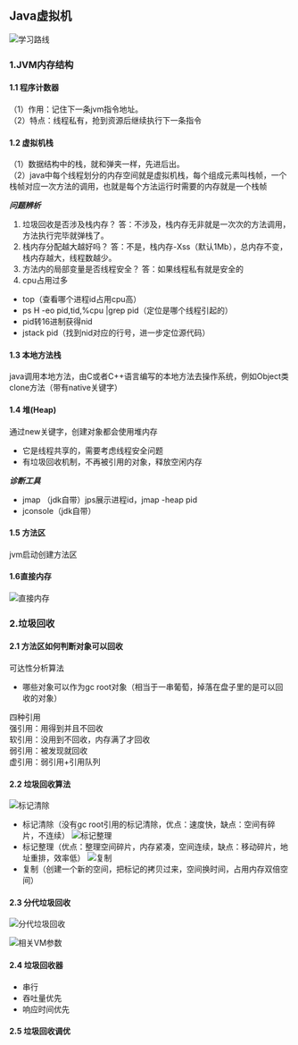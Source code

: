 ## Java虚拟机

![学习路线](https://img-blog.csdnimg.cn/7cddc167f09e48319575188803688b57.png#pic_center)
 
### 1.JVM内存结构
#### 1.1 程序计数器  
（1）作用：记住下一条jvm指令地址。  
（2）特点：线程私有，抢到资源后继续执行下一条指令  
#### 1.2 虚拟机栈  
（1）数据结构中的栈，就和弹夹一样，先进后出。  
（2）java中每个线程划分的内存空间就是虚拟机栈，每个组成元素叫栈帧，一个栈帧对应一次方法的调用，也就是每个方法运行时需要的内存就是一个栈帧  

**_问题辨析_**
1. 垃圾回收是否涉及栈内存？  答：不涉及，栈内存无非就是一次次的方法调用，方法执行完毕就弹栈了。
2. 栈内存分配越大越好吗？  答：不是，栈内存-Xss（默认1Mb），总内存不变，栈内存越大，线程数越少。
3. 方法内的局部变量是否线程安全？  答：如果线程私有就是安全的
4. cpu占用过多
- top（查看哪个进程id占用cpu高）
- ps H -eo pid,tid,%cpu |grep pid（定位是哪个线程引起的）
- pid转16进制获得nid
- jstack pid（找到nid对应的行号，进一步定位源代码）

#### 1.3 本地方法栈
java调用本地方法，由C或者C++语言编写的本地方法去操作系统，例如Object类clone方法（带有native关键字）

#### 1.4 堆(Heap)
通过new关键字，创建对象都会使用堆内存
- 它是线程共享的，需要考虑线程安全问题
- 有垃圾回收机制，不再被引用的对象，释放空闲内存

**_诊断工具_**
- jmap （jdk自带）jps展示进程id，jmap -heap pid
- jconsole（jdk自带）

#### 1.5 方法区
jvm启动创建方法区

#### 1.6直接内存
![直接内存](https://img-blog.csdnimg.cn/6ba8e4fc774a4a55aa4b9f1982c5235d.png#pic_center)


### 2.垃圾回收
#### 2.1 方法区如何判断对象可以回收
可达性分析算法
- 哪些对象可以作为gc root对象（相当于一串葡萄，掉落在盘子里的是可以回收的对象）

四种引用  
强引用：用得到并且不回收  
软引用：没用到不回收，内存满了才回收  
弱引用：被发现就回收  
虚引用：弱引用+引用队列  

#### 2.2 垃圾回收算法
![标记清除](https://img-blog.csdnimg.cn/43527a2f3065445a88a8eaaa3dc698b9.png#pic_center)
- 标记清除（没有gc root引用的标记清除，优点：速度快，缺点：空间有碎片，不连续）
![标记整理](https://img-blog.csdnimg.cn/d6e26f59c6834867b64adbe0745b48df.png#pic_center)
- 标记整理（优点：整理空间碎片，内存紧凑，空间连续，缺点：移动碎片，地址重排，效率低）
![复制](https://img-blog.csdnimg.cn/1bf7a870c7bc4c3fa8beea2a23e2894e.png#pic_center)
- 复制（创建一个新的空间，把标记的拷贝过来，空间换时间，占用内存双倍空间）

#### 2.3 分代垃圾回收
![分代垃圾回收](https://img-blog.csdnimg.cn/76b2569661ff4f0ab0660f67dda60dce.png#pic_center)

![相关VM参数](https://img-blog.csdnimg.cn/26133884fe48458186725bc7bb843692.png#pic_center)

#### 2.4 垃圾回收器
- 串行 
- 吞吐量优先
- 响应时间优先
#### 2.5 垃圾回收调优